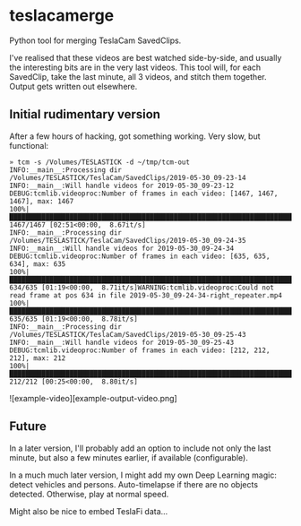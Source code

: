 teslacamerge
============
Python tool for merging TeslaCam SavedClips.

I've realised that these videos are best watched side-by-side, and usually the interesting bits are in the very last videos. This tool will, for each SavedClip, take the last minute, all 3 videos, and stitch them together. Output gets written out elsewhere.

## Initial rudimentary version
After a few hours of hacking, got something working. Very slow, but functional:

```
» tcm -s /Volumes/TESLASTICK -d ~/tmp/tcm-out 
INFO:__main__:Processing dir /Volumes/TESLASTICK/TeslaCam/SavedClips/2019-05-30_09-23-14
INFO:__main__:Will handle videos for 2019-05-30_09-23-12
DEBUG:tcmlib.videoproc:Number of frames in each video: [1467, 1467, 1467], max: 1467
100%|████████████████████████████████████████████████████████████████████████████████████████████| 1467/1467 [02:51<00:00,  8.67it/s]
INFO:__main__:Processing dir /Volumes/TESLASTICK/TeslaCam/SavedClips/2019-05-30_09-24-35
INFO:__main__:Will handle videos for 2019-05-30_09-24-34
DEBUG:tcmlib.videoproc:Number of frames in each video: [635, 635, 634], max: 635
100%|█████████████████████████████████████████████████████████████████████████████████████████████▊| 634/635 [01:19<00:00,  8.71it/s]WARNING:tcmlib.videoproc:Could not read frame at pos 634 in file 2019-05-30_09-24-34-right_repeater.mp4
100%|██████████████████████████████████████████████████████████████████████████████████████████████| 635/635 [01:19<00:00,  8.78it/s]
INFO:__main__:Processing dir /Volumes/TESLASTICK/TeslaCam/SavedClips/2019-05-30_09-25-43
INFO:__main__:Will handle videos for 2019-05-30_09-25-43
DEBUG:tcmlib.videoproc:Number of frames in each video: [212, 212, 212], max: 212
100%|██████████████████████████████████████████████████████████████████████████████████████████████| 212/212 [00:25<00:00,  8.80it/s]
```

![example-video][example-output-video.png]

## Future

In a later version, I'll probably add an option to include not only the last minute, but also a few minutes earlier, if available (configurable).

In a much much later version, I might add my own Deep Learning magic: detect vehicles and persons. Auto-timelapse if there are no objects detected. Otherwise, play at normal speed.

Might also be nice to embed TeslaFi data...
